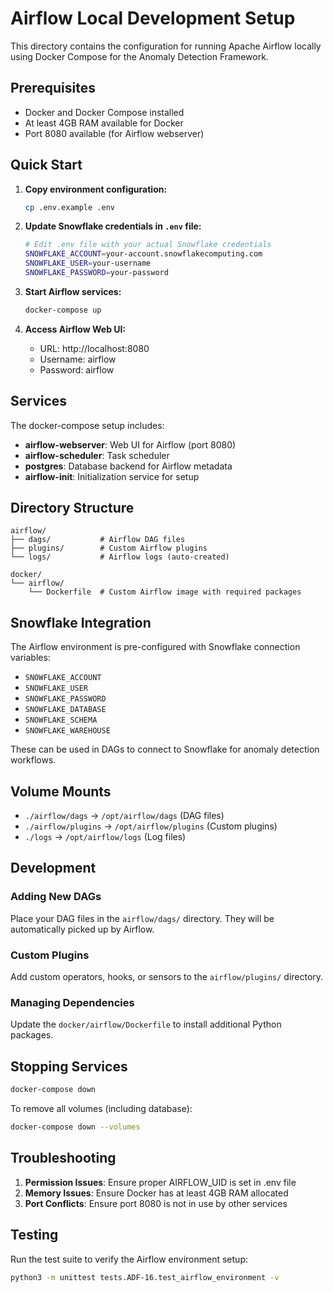 # Airflow Local Development Setup

This directory contains the configuration for running Apache Airflow locally using Docker Compose for the Anomaly Detection Framework.

## Prerequisites

- Docker and Docker Compose installed
- At least 4GB RAM available for Docker
- Port 8080 available (for Airflow webserver)

## Quick Start

1. **Copy environment configuration:**
   ```bash
   cp .env.example .env
   ```

2. **Update Snowflake credentials in `.env` file:**
   ```bash
   # Edit .env file with your actual Snowflake credentials
   SNOWFLAKE_ACCOUNT=your-account.snowflakecomputing.com
   SNOWFLAKE_USER=your-username
   SNOWFLAKE_PASSWORD=your-password
   ```

3. **Start Airflow services:**
   ```bash
   docker-compose up
   ```

4. **Access Airflow Web UI:**
   - URL: http://localhost:8080
   - Username: airflow
   - Password: airflow

## Services

The docker-compose setup includes:

- **airflow-webserver**: Web UI for Airflow (port 8080)
- **airflow-scheduler**: Task scheduler
- **postgres**: Database backend for Airflow metadata
- **airflow-init**: Initialization service for setup

## Directory Structure

```
airflow/
├── dags/           # Airflow DAG files
├── plugins/        # Custom Airflow plugins
└── logs/           # Airflow logs (auto-created)

docker/
└── airflow/
    └── Dockerfile  # Custom Airflow image with required packages
```

## Snowflake Integration

The Airflow environment is pre-configured with Snowflake connection variables:

- `SNOWFLAKE_ACCOUNT`
- `SNOWFLAKE_USER`
- `SNOWFLAKE_PASSWORD`
- `SNOWFLAKE_DATABASE`
- `SNOWFLAKE_SCHEMA`
- `SNOWFLAKE_WAREHOUSE`

These can be used in DAGs to connect to Snowflake for anomaly detection workflows.

## Volume Mounts

- `./airflow/dags` → `/opt/airflow/dags` (DAG files)
- `./airflow/plugins` → `/opt/airflow/plugins` (Custom plugins)
- `./logs` → `/opt/airflow/logs` (Log files)

## Development

### Adding New DAGs

Place your DAG files in the `airflow/dags/` directory. They will be automatically picked up by Airflow.

### Custom Plugins

Add custom operators, hooks, or sensors to the `airflow/plugins/` directory.

### Managing Dependencies

Update the `docker/airflow/Dockerfile` to install additional Python packages.

## Stopping Services

```bash
docker-compose down
```

To remove all volumes (including database):
```bash
docker-compose down --volumes
```

## Troubleshooting

1. **Permission Issues**: Ensure proper AIRFLOW_UID is set in .env file
2. **Memory Issues**: Ensure Docker has at least 4GB RAM allocated
3. **Port Conflicts**: Ensure port 8080 is not in use by other services

## Testing

Run the test suite to verify the Airflow environment setup:

```bash
python3 -m unittest tests.ADF-16.test_airflow_environment -v
```